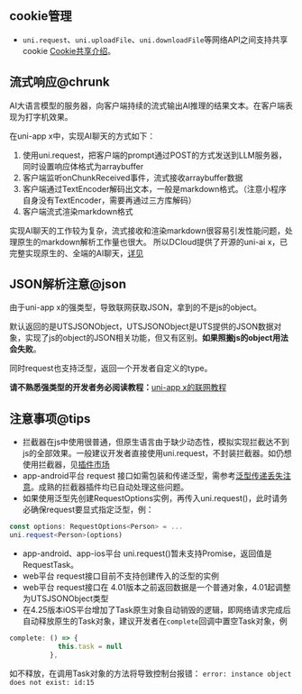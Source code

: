 <!-- ## uni.request(param) @request -->

<!-- UTSAPIJSON.request.name -->

<!-- UTSAPIJSON.request.description -->

<!-- UTSAPIJSON.request.compatibility -->

<!-- UTSAPIJSON.request.param -->

<!-- UTSAPIJSON.request.returnValue -->

<!-- UTSAPIJSON.request.tutorial -->

<!-- UTSAPIJSON.request.example -->

## cookie管理
- `uni.request`、`uni.uploadFile`、`uni.downloadFile`等网络API之间支持共享cookie [Cookie共享介绍](network-summarize.md)。

## 流式响应@chrunk

AI大语言模型的服务器，向客户端持续的流式输出AI推理的结果文本。在客户端表现为打字机效果。

在uni-app x中，实现AI聊天的方式如下：
1. 使用uni.request，把客户端的prompt通过POST的方式发送到LLM服务器，同时设置响应体格式为arraybuffer
2. 客户端监听onChunkReceived事件，流式接收arraybuffer数据
3. 客户端通过TextEncoder解码出文本，一般是markdown格式。（注意小程序自身没有TextEncoder，需要再通过三方库解码）
4. 客户端流式渲染markdown格式

实现AI聊天的工作较为复杂，流式接收和渲染markdown很容易引发性能问题，处理原生的markdown解析工作量也很大。
所以DCloud提供了开源的uni-ai x，已完整实现原生的、全端的AI聊天，[详见](https://ext.dcloud.net.cn/plugin?name=uni-ai-x)

## JSON解析注意@json

由于uni-app x的强类型，导致联网获取JSON，拿到的不是js的object。

默认返回的是UTSJSONObject，UTSJSONObject是UTS提供的JSON数据对象，实现了js的object的JSON相关功能，但又有区别。**如果照搬js的object用法会失败**。

同时request也支持泛型，返回一个开发者自定义的type。

**请不熟悉强类型的开发者务必阅读教程：**[uni-app x的联网教程](../tutorial/request.md)

## 注意事项@tips

* 拦截器在js中使用很普通，但原生语言由于缺少动态性，模拟实现拦截达不到js的全部效果。一般建议开发者直接使用uni.request，不封装拦截器。如仍想使用拦截器，见[插件市场](https://ext.dcloud.net.cn/search?q=%E7%BD%91%E7%BB%9C%E6%8B%A6%E6%88%AA%E5%99%A8&uni-appx=1)
* app-android平台 request 接口如需包装和传递泛型，需参考[泛型传递丢失注意](../plugin/uts-for-android.md#lost-generics)。成熟的拦截器插件均已自动处理这些问题。
* 如果使用泛型先创建RequestOptions实例，再传入uni.request()，此时请务必确保request要显式指定泛型，例：
```typescript
const options: RequestOptions<Person> = ...
uni.request<Person>(options)
```
* app-android、app-ios平台 uni.request()暂未支持Promise，返回值是RequestTask。
* web平台 request接口目前不支持创建传入的泛型的实例
* web平台 request接口在 4.01版本之前返回数据是一个普通对象，4.01起调整为UTSJSONObject类型
* 在4.25版本iOS平台增加了Task原生对象自动销毁的逻辑，即网络请求完成后自动释放原生的Task对象，建议开发者在`complete`回调中置空Task对象，例

```typescript
complete: () => {
            this.task = null
          },
```

如不释放，在调用Task对象的方法将导致控制台报错：
`error: instance object does not exist: id:15`

<!-- UTSAPIJSON.general_type.name -->

<!-- UTSAPIJSON.general_type.param -->
